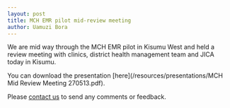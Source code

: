```yaml
---
layout: post
title: MCH EMR pilot mid-review meeting
author: Uamuzi Bora
---
```


We are mid way through the MCH EMR pilot in Kisumu West and held a review meeting with clinics, district health management team and JICA today in Kisumu.

You can download the presentation [here](/resources/presentations/MCH Mid Review Meeting 270513.pdf).

Please [contact us](/contact) to send any comments or feedback.






